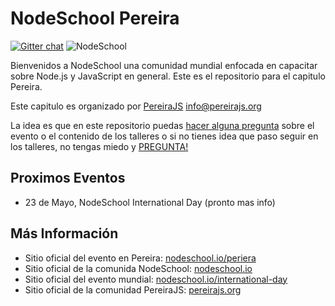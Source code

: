 # NodeSchool Pereira
[![Gitter chat](https://badges.gitter.im/Join%20Chat.svg)](https://gitter.im/pereirajs/pagina)
![NodeSchool](http://nodeschool.io/images/schoolhouse.svg)

Bienvenidos a NodeSchool una comunidad mundial enfocada en capacitar sobre Node.js y JavaScript en general. Este es el repositorio para el capitulo Pereira.

Este capitulo es organizado por [PereiraJS](https.//pereirajs.org) [info@pereirajs.org](info@pereirajs.org)

La idea es que en este repositorio puedas [hacer alguna pregunta](https://github.com/nodeschool/pereira/issues/new) sobre el evento o el contenido de los talleres o si no tienes idea que paso seguir en los talleres, no tengas miedo y [PREGUNTA!](https://github.com/nodeschool/pereira/issues/new)

## Proximos Eventos

 * 23 de Mayo, NodeSchool International Day (pronto mas info)

## Más Información
 * Sitio oficial del evento en Pereira: [nodeschool.io/periera](http://nodeschool.io/pereira)
 * Sitio oficial de la comunida NodeSchool: [nodeschool.io](http://nodeschool.io)
 * Sitio oficial del evento mundial: [nodeschool.io/international-day](http://nodeschool.io/international-day/)
 * Sitio oficial de la comunidad PereiraJS: [pereirajs.org](https://pereirajs.org)
